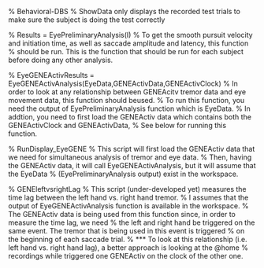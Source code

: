 % Behavioral-DBS
% ShowData only displays the recorded test trials to make sure the subject is doing the test correctly

% Results = EyePreliminaryAnalysis(I)
% To get the smooth pursuit velocity and initiation time, as well as saccade amplitude and latency, this function
% should be run. This is the function that should be run for each subject before doing any other analysis.

% EyeGENEActivResults = EyeGENEActivAnalysis(EyeData,GENEActivData,GENEActivClock)
% In order to look at any relationship between GENEAcitv tremor data and eye movement data, this function should beused.
% To run this function, you need the output of EyePreliminaryAnalysis function which is EyeData.
% In addtion, you need to first load the GENEActiv data which contains both the GENEActivClock and GENEActivData,
% See below for running this function.

% RunDisplay_EyeGENE
% This script will first load the GENEActiv data that we need for simultaneous analysis of tremor and eye data.
% Then, having the GENEActiv data, it will call EyeGENEActivAnalysis, but it will assume that the EyeData 
% (EyePreliminaryAnalysis output) exist in the workspace.

% GENEleftvsrightLag
% This script (under-developed yet) measures the time lag between the left hand vs. right hand tremor.
% I assumes that the output of EyeGENEActivAnalysis function is available in the workspace. 
% The GENEActiv data is being used from this function since, in order to measure the time lag, we need 
% the left and right hand be triggered on the same event. The tremor that is being used in this event is triggered 
% on the beginning of each saccade trial. 
% *** To look at this relationship (i.e. left hand vs. right hand lag), a better approach is looking at the @home 
% recordings while triggered one GENEActiv on the clock of the other one.


